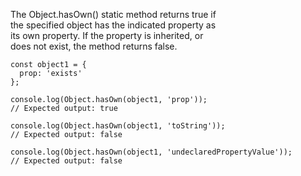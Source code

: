 The Object.hasOwn() static method returns true if  
the specified object has the indicated property as  
its own property. If the property is inherited, or  
does not exist, the method returns false.   
```
const object1 = {
  prop: 'exists'
};

console.log(Object.hasOwn(object1, 'prop'));
// Expected output: true

console.log(Object.hasOwn(object1, 'toString'));
// Expected output: false

console.log(Object.hasOwn(object1, 'undeclaredPropertyValue'));
// Expected output: false
```
